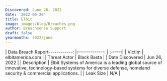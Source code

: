 ```yaml
---
Discovered: June 26, 2022
date: '2022-06-26'
title: Elbit
image: images/blog/Breaches.png
author: Breachsense Support
draft: false
yearmonths: 2022/june
---
```


| Data Breach Report------------:     |:-------------:    | :-----:|
| Victim      | elbitamerica.com      | 
| Threat Actor      | Black Basta      | 
| Date Discovered      | Jun 26, 2022      | 
| Description      | Elbit Systems of America is a leading global source of innovative, technology-based systems for diverse defense, homeland security & commercial applications.      | 
| Leak Size      | N/A      | 

